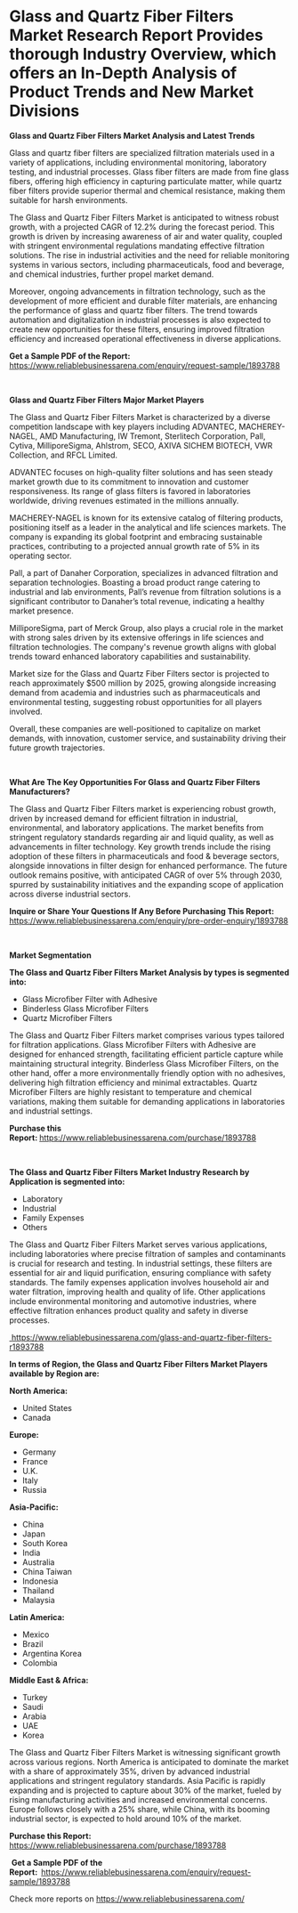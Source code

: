<p><h1>Glass and Quartz Fiber Filters Market Research Report Provides thorough Industry Overview, which offers an In-Depth Analysis of Product Trends and New Market Divisions</h1></p><p><strong>Glass and Quartz Fiber Filters Market Analysis and Latest Trends</strong></p>
<p><p>Glass and quartz fiber filters are specialized filtration materials used in a variety of applications, including environmental monitoring, laboratory testing, and industrial processes. Glass fiber filters are made from fine glass fibers, offering high efficiency in capturing particulate matter, while quartz fiber filters provide superior thermal and chemical resistance, making them suitable for harsh environments.</p><p>The Glass and Quartz Fiber Filters Market is anticipated to witness robust growth, with a projected CAGR of 12.2% during the forecast period. This growth is driven by increasing awareness of air and water quality, coupled with stringent environmental regulations mandating effective filtration solutions. The rise in industrial activities and the need for reliable monitoring systems in various sectors, including pharmaceuticals, food and beverage, and chemical industries, further propel market demand.</p><p>Moreover, ongoing advancements in filtration technology, such as the development of more efficient and durable filter materials, are enhancing the performance of glass and quartz fiber filters. The trend towards automation and digitalization in industrial processes is also expected to create new opportunities for these filters, ensuring improved filtration efficiency and increased operational effectiveness in diverse applications.</p></p>
<p><strong>Get a Sample PDF of the Report:&nbsp;</strong> <a href="https://www.reliablebusinessarena.com/enquiry/request-sample/1893788?utm_campaign=2739&utm_medium=2&utm_source=Github&utm_content=ia&utm_term=01032025&utm_id=glass-and-quartz-fiber-filters">https://www.reliablebusinessarena.com/enquiry/request-sample/1893788</a></p>
<p>&nbsp;</p>
<p><strong>Glass and Quartz Fiber Filters Major Market Players</strong></p>
<p><p>The Glass and Quartz Fiber Filters Market is characterized by a diverse competition landscape with key players including ADVANTEC, MACHEREY-NAGEL, AMD Manufacturing, IW Tremont, Sterlitech Corporation, Pall, Cytiva, MilliporeSigma, Ahlstrom, SECO, AXIVA SICHEM BIOTECH, VWR Collection, and RFCL Limited. </p><p>ADVANTEC focuses on high-quality filter solutions and has seen steady market growth due to its commitment to innovation and customer responsiveness. Its range of glass filters is favored in laboratories worldwide, driving revenues estimated in the millions annually.</p><p>MACHEREY-NAGEL is known for its extensive catalog of filtering products, positioning itself as a leader in the analytical and life sciences markets. The company is expanding its global footprint and embracing sustainable practices, contributing to a projected annual growth rate of 5% in its operating sector.</p><p>Pall, a part of Danaher Corporation, specializes in advanced filtration and separation technologies. Boasting a broad product range catering to industrial and lab environments, Pall’s revenue from filtration solutions is a significant contributor to Danaher’s total revenue, indicating a healthy market presence.</p><p>MilliporeSigma, part of Merck Group, also plays a crucial role in the market with strong sales driven by its extensive offerings in life sciences and filtration technologies. The company's revenue growth aligns with global trends toward enhanced laboratory capabilities and sustainability.</p><p>Market size for the Glass and Quartz Fiber Filters sector is projected to reach approximately $500 million by 2025, growing alongside increasing demand from academia and industries such as pharmaceuticals and environmental testing, suggesting robust opportunities for all players involved. </p><p>Overall, these companies are well-positioned to capitalize on market demands, with innovation, customer service, and sustainability driving their future growth trajectories.</p></p>
<p>&nbsp;</p>
<p><strong>What Are The Key Opportunities For Glass and Quartz Fiber Filters Manufacturers?</strong></p>
<p><p>The Glass and Quartz Fiber Filters market is experiencing robust growth, driven by increased demand for efficient filtration in industrial, environmental, and laboratory applications. The market benefits from stringent regulatory standards regarding air and liquid quality, as well as advancements in filter technology. Key growth trends include the rising adoption of these filters in pharmaceuticals and food & beverage sectors, alongside innovations in filter design for enhanced performance. The future outlook remains positive, with anticipated CAGR of over 5% through 2030, spurred by sustainability initiatives and the expanding scope of application across diverse industrial sectors.</p></p>
<p><strong>Inquire or Share Your Questions If Any Before Purchasing This Report:</strong> <a href="https://www.reliablebusinessarena.com/enquiry/pre-order-enquiry/1893788?utm_campaign=2739&utm_medium=2&utm_source=Github&utm_content=ia&utm_term=01032025&utm_id=glass-and-quartz-fiber-filters">https://www.reliablebusinessarena.com/enquiry/pre-order-enquiry/1893788</a></p>
<p>&nbsp;</p>
<p><strong>Market Segmentation</strong></p>
<p><strong>The Glass and Quartz Fiber Filters Market Analysis by types is segmented into:</strong></p>
<p><ul><li>Glass Microfiber Filter with Adhesive</li><li>Binderless Glass Microfiber Filters</li><li>Quartz Microfiber Filters</li></ul></p>
<p><p>The Glass and Quartz Fiber Filters market comprises various types tailored for filtration applications. Glass Microfiber Filters with Adhesive are designed for enhanced strength, facilitating efficient particle capture while maintaining structural integrity. Binderless Glass Microfiber Filters, on the other hand, offer a more environmentally friendly option with no adhesives, delivering high filtration efficiency and minimal extractables. Quartz Microfiber Filters are highly resistant to temperature and chemical variations, making them suitable for demanding applications in laboratories and industrial settings.</p></p>
<p><strong>Purchase this Report:&nbsp;</strong><a href="https://www.reliablebusinessarena.com/purchase/1893788?utm_campaign=2739&utm_medium=2&utm_source=Github&utm_content=ia&utm_term=01032025&utm_id=glass-and-quartz-fiber-filters">https://www.reliablebusinessarena.com/purchase/1893788</a></p>
<p>&nbsp;</p>
<p><strong>The Glass and Quartz Fiber Filters Market Industry Research by Application is segmented into:</strong></p>
<p><ul><li>Laboratory</li><li>Industrial</li><li>Family Expenses</li><li>Others</li></ul></p>
<p><p>The Glass and Quartz Fiber Filters Market serves various applications, including laboratories where precise filtration of samples and contaminants is crucial for research and testing. In industrial settings, these filters are essential for air and liquid purification, ensuring compliance with safety standards. The family expenses application involves household air and water filtration, improving health and quality of life. Other applications include environmental monitoring and automotive industries, where effective filtration enhances product quality and safety in diverse processes.</p></p>
<p><a href="https://www.reliablebusinessarena.com/glass-and-quartz-fiber-filters-r1893788?utm_campaign=2739&utm_medium=2&utm_source=Github&utm_content=ia&utm_term=01032025&utm_id=glass-and-quartz-fiber-filters">&nbsp;https://www.reliablebusinessarena.com/glass-and-quartz-fiber-filters-r1893788</a></p>
<p><strong>In terms of Region, the Glass and Quartz Fiber Filters Market Players available by Region are:</strong></p>
<p>
    <p> <strong> North America: </strong>
        <ul>
            <li>United States</li>
            <li>Canada</li>
        </ul>
        </p> 
    <p> <strong> Europe: </strong>
        <ul>
            <li>Germany</li>
            <li>France</li>
            <li>U.K.</li>
            <li>Italy</li>
            <li>Russia</li>
        </ul>
        </p> 
    <p> <strong> Asia-Pacific: </strong>
        <ul>
            <li>China</li>
            <li>Japan</li>
            <li>South Korea</li>
            <li>India</li>
            <li>Australia</li>
            <li>China Taiwan</li>
            <li>Indonesia</li>
            <li>Thailand</li>
            <li>Malaysia</li>
        </ul>
        </p> 
    <p> <strong> Latin America: </strong>
        <ul>
            <li>Mexico</li>
            <li>Brazil</li>
            <li>Argentina Korea</li>
            <li>Colombia</li>
        </ul>
        </p> 
    <p> <strong> Middle East & Africa: </strong>
        <ul>
            <li>Turkey</li>
            <li>Saudi</li>
            <li>Arabia</li>
            <li>UAE</li>
            <li>Korea</li>
        </ul>
    </p>
    </p>
<p><p>The Glass and Quartz Fiber Filters Market is witnessing significant growth across various regions. North America is anticipated to dominate the market with a share of approximately 35%, driven by advanced industrial applications and stringent regulatory standards. Asia Pacific is rapidly expanding and is projected to capture about 30% of the market, fueled by rising manufacturing activities and increased environmental concerns. Europe follows closely with a 25% share, while China, with its booming industrial sector, is expected to hold around 10% of the market.</p></p>
<p><strong>Purchase this Report: </strong><a href="https://www.reliablebusinessarena.com/purchase/1893788?utm_campaign=2739&utm_medium=2&utm_source=Github&utm_content=ia&utm_term=01032025&utm_id=glass-and-quartz-fiber-filters">https://www.reliablebusinessarena.com/purchase/1893788</a></p>
<p>&nbsp;<strong>Get a Sample PDF of the Report:&nbsp;&nbsp;</strong><a href="https://www.reliablebusinessarena.com/enquiry/request-sample/1893788?utm_campaign=2739&utm_medium=2&utm_source=Github&utm_content=ia&utm_term=01032025&utm_id=glass-and-quartz-fiber-filters">https://www.reliablebusinessarena.com/enquiry/request-sample/1893788</a></p>
<p><strong></strong></p>
<p>Check more reports on <a href="https://www.reliablebusinessarena.com/?utm_campaign=2739&utm_medium=2&utm_source=Github&utm_content=ia&utm_term=01032025&utm_id=glass-and-quartz-fiber-filters">https://www.reliablebusinessarena.com/</a></p>